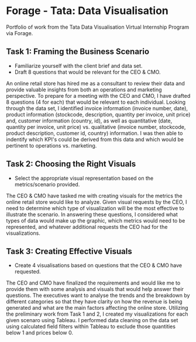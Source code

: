 # Forage - Tata: Data Visualisation
Portfolio of work from the Tata Data Visualisation Virtual Internship Program via Forage.

## Task 1: Framing the Business Scenario

* Familiarize yourself with the client brief and data set.
* Draft 8 questions that would be relevant for the CEO & CMO.

An online retail store has hired me as a consultant to review their data and provide valuable insights from both an operations and marketing perspective. To prepare for a meeting with the CEO and CMO, I have drafted 8 questions (4 for each) that would be relevant to each individual. Looking through the data set, I identified invoice information (invoice number, date), product information (stockcode, description, quantity per invoice, unit price) and, customer information (country, id), as well as quantitative (date, quantity per invoice, unit price) vs. qualitative (invoice number, stockcode, product description, customer id, country) information. I was then able to indentify which KPI's could be derived from this data and which would be pertinent to operations vs. marketing.

## Task 2: Choosing the Right Visuals

* Select the appropriate visual representation based on the metrics/scenario provided.

The CEO & CMO have tasked me with creating visuals for the metrics the online retail store would like to analyze. Given visual requests by the CEO, I need to determine which type of visualization will be the most effective to illustrate the scenario. In answering these questions, I considered what types of data would make up the graphic, which metrics would need to be represented, and whatever additional requests the CEO had for the visualizations.

## Task 3: Creating Effective Visuals

* Create 4 visualisations based on questions that the CEO & CMO have requested.

The CEO and CMO have finalized the requirements and would like me to provide them with some analysis and visuals that would help answer their questions. The executives want to analyse the trends and the breakdown by different categories so that they have clarity on how the revenue is being generated and what are the main factors affecting the online store. Utilizing the preliminary work from Task 1 and 2, I created my visualizations for each given scenaro using Tableau. I performed data cleaning on the data set using calculated field filters within Tableau to exclude those quantities below 1 and prices below 0.

